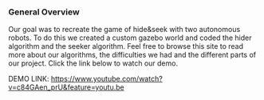 ### General Overview

Our goal was to recreate the game of hide&seek with two autonomous robots. To do this we created a custom gazebo world and coded the hider algorithm and the seeker algorithm. Feel free to browse this site to read more about our algorithms, the difficulties we had and the different parts of our project. Click the link below to watch our demo. 

DEMO LINK: https://www.youtube.com/watch?v=c84GAen_prU&feature=youtu.be
